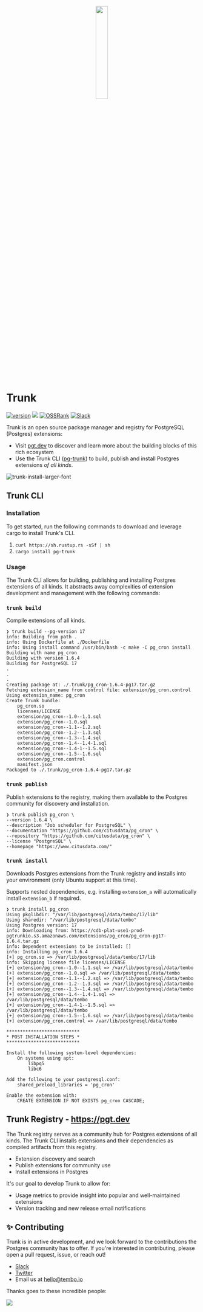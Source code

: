 <p align="center">
  <img src="https://github.com/tembo-io/trunk/assets/8935584/905ef1f3-10ff-48b5-90af-74af74ebb1b1" width=25% height=25%>
</p>

# Trunk

[![version](https://img.shields.io/crates/v/pg-trunk?label=CLI&logo=rust)](https://crates.io/crates/pg-trunk)
![](https://img.shields.io/badge/Ubuntu_22.x-201%20extensions-orange)
[![OSSRank](https://shields.io/endpoint?url=https://ossrank.com/shield/2643)](https://ossrank.com/p/2643)
[![Slack](https://img.shields.io/badge/%40trunk-community?logo=slack&label=slack)](https://join.slack.com/t/trunk-community/shared_invite/zt-1yiafma92-hFHq2xAN0ukjg_2AsOVvfg)

Trunk is an open source package manager and registry for PostgreSQL (Postgres) extensions:

- Visit [pgt.dev](https://pgt.dev) to discover and learn more about the building blocks of this rich ecosystem 
- Use the Trunk CLI ([pg-trunk](https://crates.io/crates/pg-trunk)) to build, publish and install Postgres extensions _of all kinds_.

![trunk-install-larger-font](https://github.com/tembo-io/trunk/assets/8935584/1c09e899-c77a-48c1-a978-a46f03774f1a)

## Trunk CLI

### Installation
To get started, run the following commands to download and leverage cargo to install Trunk's CLI.
1. `curl https://sh.rustup.rs -sSf | sh`
2. `cargo install pg-trunk`

### Usage

The Trunk CLI allows for building, publishing and installing Postgres extensions of all kinds. It abstracts away
complexities of extension development and management with the following commands:

### `trunk build`
Compile extensions of all kinds.

```shell
❯ trunk build --pg-version 17
info: Building from path .
info: Using Dockerfile at ./Dockerfile
info: Using install command /usr/bin/bash -c make -C pg_cron install
Building with name pg_cron
Building with version 1.6.4
Building for PostgreSQL 17
.
.
.
Creating package at: ./.trunk/pg_cron-1.6.4-pg17.tar.gz
Fetching extension_name from control file: extension/pg_cron.control
Using extension_name: pg_cron
Create Trunk bundle:
	pg_cron.so
	licenses/LICENSE
	extension/pg_cron--1.0--1.1.sql
	extension/pg_cron--1.0.sql
	extension/pg_cron--1.1--1.2.sql
	extension/pg_cron--1.2--1.3.sql
	extension/pg_cron--1.3--1.4.sql
	extension/pg_cron--1.4--1.4-1.sql
	extension/pg_cron--1.4-1--1.5.sql
	extension/pg_cron--1.5--1.6.sql
	extension/pg_cron.control
	manifest.json
Packaged to ./.trunk/pg_cron-1.6.4-pg17.tar.gz
```

### `trunk publish`
Publish extensions to the registry, making them available to the Postgres community for discovery and installation.

```shell
❯ trunk publish pg_cron \
--version 1.6.4 \
--description "Job scheduler for PostgreSQL" \
--documentation "https://github.com/citusdata/pg_cron" \
--repository "https://github.com/citusdata/pg_cron" \
--license "PostgreSQL" \
--homepage "https://www.citusdata.com/"
```

### `trunk install`
Downloads Postgres extensions from the Trunk registry and installs into your environment (only Ubuntu support at this time).

Supports nested dependencies, e.g. installing `extension_a` will automatically install `extension_b` if required.

```shell
❯ trunk install pg_cron
Using pkglibdir: "/var/lib/postgresql/data/tembo/17/lib"
Using sharedir: "/var/lib/postgresql/data/tembo"
Using Postgres version: 17
info: Downloading from: https://cdb-plat-use1-prod-pgtrunkio.s3.amazonaws.com/extensions/pg_cron/pg_cron-pg17-1.6.4.tar.gz
info: Dependent extensions to be installed: []
info: Installing pg_cron 1.6.4
[+] pg_cron.so => /var/lib/postgresql/data/tembo/17/lib
info: Skipping license file licenses/LICENSE
[+] extension/pg_cron--1.0--1.1.sql => /var/lib/postgresql/data/tembo
[+] extension/pg_cron--1.0.sql => /var/lib/postgresql/data/tembo
[+] extension/pg_cron--1.1--1.2.sql => /var/lib/postgresql/data/tembo
[+] extension/pg_cron--1.2--1.3.sql => /var/lib/postgresql/data/tembo
[+] extension/pg_cron--1.3--1.4.sql => /var/lib/postgresql/data/tembo
[+] extension/pg_cron--1.4--1.4-1.sql => /var/lib/postgresql/data/tembo
[+] extension/pg_cron--1.4-1--1.5.sql => /var/lib/postgresql/data/tembo
[+] extension/pg_cron--1.5--1.6.sql => /var/lib/postgresql/data/tembo
[+] extension/pg_cron.control => /var/lib/postgresql/data/tembo

***************************
* POST INSTALLATION STEPS *
***************************

Install the following system-level dependencies:
	On systems using apt:
		libpq5
		libc6

Add the following to your postgresql.conf:
	shared_preload_libraries = 'pg_cron'

Enable the extension with:
	CREATE EXTENSION IF NOT EXISTS pg_cron CASCADE;
```

## Trunk Registry - https://pgt.dev
The Trunk registry serves as a community hub for Postgres extensions of all kinds. The Trunk CLI installs extensions and
their dependencies as compiled artifacts from this registry.

- Extension discovery and search
- Publish extensions for community use
- Install extensions in Postgres

It's our goal to develop Trunk to allow for:

- Usage metrics to provide insight into popular and well-maintained extensions
- Version tracking and new release email notifications

## ✨ Contributing
Trunk is in active development, and we look forward to the contributions the Postgres community has to offer.
If you're interested in contributing, please open a pull request, issue, or reach out!

- [Slack](https://join.slack.com/t/trunk-crew/shared_invite/zt-1yiafma92-hFHq2xAN0ukjg_2AsOVvfg)
- [Twitter](https://twitter.com/tembo_io)
- Email us at [hello@tembo.io](mailto:hello@tembo.io)

Thanks goes to these incredible people:

<a href="https://github.com/tembo-io/trunk/graphs/contributors">
  <img src="https://contrib.rocks/image?repo=tembo-io/trunk" />
</a>
